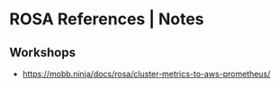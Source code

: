 # ROSA References | Notes

## Workshops

- https://mobb.ninja/docs/rosa/cluster-metrics-to-aws-prometheus/
